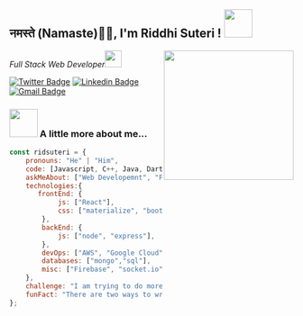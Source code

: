 <h2>नमस्ते (Namaste)🙏🏻,  I'm Riddhi Suteri !
<img src="https://media.giphy.com/media/12oufCB0MyZ1Go/giphy.gif" width="50"></h2>
<img align='right' src="https://media.giphy.com/media/M9gbBd9nbDrOTu1Mqx/giphy.gif" width="230">
<p><em>Full Stack Web Developer<img src="https://media.giphy.com/media/WUlplcMpOCEmTGBtBW/giphy.gif" width="30"> 
</em></p>

[![Twitter Badge](https://img.shields.io/badge/-@ridsuteri-1ca0f1?style=flat-square&labelColor=1ca0f1&logo=twitter&logoColor=white&link=https://twitter.com/ridsuteri)](https://twitter.com/ridsuteri) [![Linkedin Badge](https://img.shields.io/badge/-riddhi%20suteri-blue?style=flat-square&logo=Linkedin&logoColor=white&link=https://www.linkedin.com/in/riddhi-suteri/)](https://www.linkedin.com/in/riddhi-suteri/) 
[![Gmail Badge](https://img.shields.io/badge/-ridsuteri@gmail.com-c14438?style=flat-square&logo=Gmail&logoColor=white&link=mailto:ridsuteri@gmail.com)](mailto:ridsuteri@gmail.com)

### <img src="https://media.giphy.com/media/VgCDAzcKvsR6OM0uWg/giphy.gif" width="50"> A little more about me...  

```javascript
const ridsuteri = {
    pronouns: "He" | "Him",
    code: [Javascript, C++, Java, Dart, Typescript],
    askMeAbout: ["Web Developemnt", "Flutter", "Technical Writing"],
    technologies:{
       frontEnd: {
            js: ["React"],
            css: ["materialize", "bootstrap"]
        },
        backEnd: {
            js: ["node", "express"],
        },
        devOps: ["AWS", "Google Cloud"],
        databases: ["mongo","sql"],
        misc: ["Firebase", "socket.io"]
    },
    challenge: "I am trying to do more open source contributions",
    funFact: "There are two ways to write error-free programs; only the third one works"
};
```
